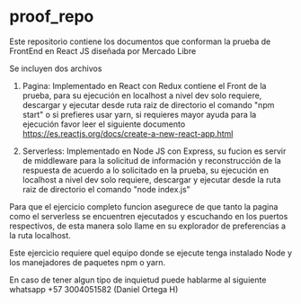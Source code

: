 # proof_repo
 
Este repositorio contiene los documentos que conforman la prueba de FrontEnd en React JS diseñada por Mercado Libre 

Se incluyen dos archivos 

1. Pagina: Implementado en React con Redux contiene el Front de la prueba, para su ejecución en localhost a nivel dev solo requiere, descargar y ejecutar desde ruta raiz de directorio el comando "npm start" o si prefieres usar yarn, si requieres mayor ayuda para la ejecución favor leer el siguiente documento https://es.reactjs.org/docs/create-a-new-react-app.html

2. Serverless: Implementado en Node JS con Express, su fucion es servir de middleware para la solicitud de información y reconstrucción de la respuesta de acuerdo a lo solicitado en la prueba, su ejecución en localhost a nivel dev solo requiere, descargar y ejecutar desde la ruta raiz de directorio el comando "node index.js"


Para que el ejercicio completo funcion asegurece de que tanto la pagina como el serverless se encuentren ejecutados y escuchando en los puertos respectivos, de esta manera solo llame en su explorador de preferencias a la ruta localhost. 

Este ejercicio requiere quel equipo donde se ejecute tenga instalado Node y los manejadores de paquetes npm o yarn. 

En caso de tener algun tipo de inquietud puede hablarme al siguiente whatsapp +57 3004051582 (Daniel Ortega H)
